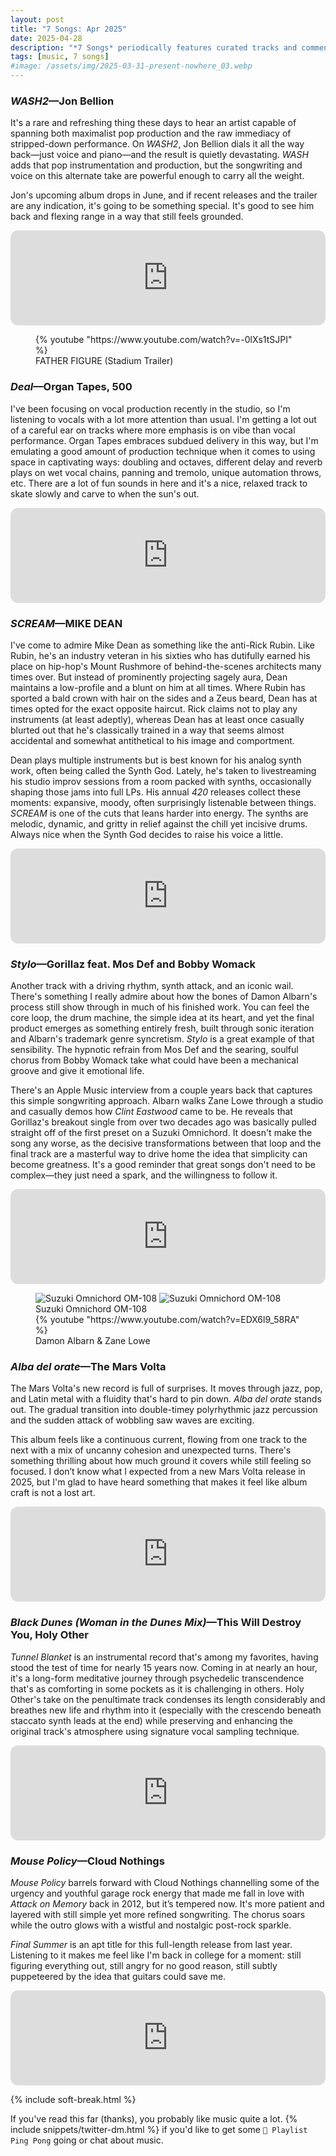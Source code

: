 ```yaml
---
layout: post
title: "7 Songs: Apr 2025"
date: 2025-04-28
description: "*7 Songs* periodically features curated tracks and commentary for a more personal music discovery experience."
tags: [music, 7 songs]
#image: /assets/img/2025-03-31-present-nowhere_03.webp
---
```


### _WASH2_—Jon Bellion

It's a rare and refreshing thing these days to hear an artist capable of spanning both maximalist pop production and the raw immediacy of stripped-down performance. On *WASH2*, Jon Bellion dials it all the way back—just voice and piano—and the result is quietly devastating. *WASH* adds that pop instrumentation and production, but the songwriting and voice on this alternate take are powerful enough to carry all the weight.

Jon's upcoming album drops in June, and if recent releases and the trailer are any indication, it's going to be something special. It's good to see him back and flexing range in a way that still feels grounded.

<iframe class="mt-50" style="border-radius:12px" src="https://open.spotify.com/embed/track/7hzak3sRAXxzoU4cOXFSjt?utm_source=generator" width="100%" height="152" frameBorder="0" allowfullscreen="" allow="autoplay; clipboard-write; encrypted-media; fullscreen; picture-in-picture" loading="lazy"></iframe>

<figure class="mt-100">
    {% youtube "https://www.youtube.com/watch?v=-0lXs1tSJPI" %}
    <figcaption>FATHER FIGURE (Stadium Trailer)</figcaption>
</figure>

<h3 class="mt-200"><em>Deal</em>—Organ Tapes, 500</h3>

I've been focusing on vocal production recently in the studio, so I'm listening to vocals with a lot more attention than usual. I'm getting a lot out of a careful ear on tracks where more emphasis is on vibe than vocal performance. Organ Tapes embraces subdued delivery in this way, but I'm emulating a good amount of production technique when it comes to using space in captivating ways: doubling and octaves, different delay and reverb plays on wet vocal chains, panning and tremolo, unique automation throws, etc. There are a lot of fun sounds in here and it's a nice, relaxed track to skate slowly and carve to when the sun's out.

<iframe class="mt-50" style="border-radius:12px" src="https://open.spotify.com/embed/track/283YMjj2Q6R2C8hKcFDiQb?utm_source=generator" width="100%" height="152" frameBorder="0" allowfullscreen="" allow="autoplay; clipboard-write; encrypted-media; fullscreen; picture-in-picture" loading="lazy"></iframe>

<h3 class="mt-200"><em>SCREAM</em>—MIKE DEAN</h3>

I've come to admire Mike Dean as something like the anti-Rick Rubin. Like Rubin, he's an industry veteran in his sixties who has dutifully earned his place on hip-hop's Mount Rushmore of behind-the-scenes architects many times over. But instead of prominently projecting sagely aura, Dean maintains a low-profile and a blunt on him at all times. Where Rubin has sported a bald crown with hair on the sides and a Zeus beard, Dean has at times opted for the exact opposite haircut. Rick claims not to play any instruments (at least adeptly), whereas Dean has at least once casually blurted out that he's classically trained in a way that seems almost accidental and somewhat antithetical to his image and comportment.

Dean plays multiple instruments but is best known for his analog synth work, often being called the Synth God. Lately, he's taken to livestreaming his studio improv sessions from a room packed with synths, occasionally shaping those jams into full LPs. His annual *420* releases collect these moments: expansive, moody, often surprisingly listenable between things. *SCREAM* is one of the cuts that leans harder into energy. The synths are melodic, dynamic, and gritty in relief against the chill yet incisive drums. Always nice when the Synth God decides to raise his voice a little.

<iframe class="mt-50" style="border-radius:12px" src="https://open.spotify.com/embed/track/1lQNdXccNyaq4Gsxz3mwMO?utm_source=generator" width="100%" height="152" frameBorder="0" allowfullscreen="" allow="autoplay; clipboard-write; encrypted-media; fullscreen; picture-in-picture" loading="lazy"></iframe>

<h3 class="mt-200"><em>Stylo</em>—Gorillaz feat. Mos Def and Bobby Womack</h3>

Another track with a driving rhythm, synth attack, and an iconic wail. There's something I really admire about how the bones of Damon Albarn's process still show through in much of his finished work. You can feel the core loop, the drum machine, the simple idea at its heart, and yet the final product emerges as something entirely fresh, built through sonic iteration and Albarn's trademark genre syncretism. *Stylo* is a great example of that sensibility. The hypnotic refrain from Mos Def and the searing, soulful chorus from Bobby Womack take what could have been a mechanical groove and give it emotional life.

There's an Apple Music interview from a couple years back that captures this simple songwriting approach. Albarn walks Zane Lowe through a studio and casually demos how *Clint Eastwood* came to be. He reveals that Gorillaz's breakout single from over two decades ago was basically pulled straight off of the first preset on a Suzuki Omnichord. It doesn't make the song any worse, as the decisive transformations between that loop and the final track are a masterful way to drive home the idea that simplicity can become greatness. It's a good reminder that great songs don't need to be complex—they just need a spark, and the willingness to follow it.

<iframe class="mt-50" style="border-radius:12px" src="https://open.spotify.com/embed/track/6LUfuyLgvgqrykiTE6sJHY?utm_source=generator" width="100%" height="152" frameBorder="0" allowfullscreen="" allow="autoplay; clipboard-write; encrypted-media; fullscreen; picture-in-picture" loading="lazy"></iframe>

<figure class="mt-100">
    <div class="grid col2" style="grid-template-columns: 1fr 1fr">
        <img src="/assets/img/2025-04-28-omnichord-0.jpg" alt="Suzuki Omnichord OM-108">
        <img src="/assets/img/2025-04-28-omnichord-1.jpg" alt="Suzuki Omnichord OM-108">
    </div>
    <figcaption>Suzuki Omnichord OM-108</figcaption>
    <div class="mt-100">
        {% youtube "https://www.youtube.com/watch?v=EDX6l9_58RA" %}
    </div>
    <figcaption>Damon Albarn & Zane Lowe</figcaption>
</figure>

<h3 class="mt-200"><em>Alba del orate</em>—The Mars Volta</h3>

The Mars Volta's new record is full of surprises. It moves through jazz, pop, and Latin metal with a fluidity that's hard to pin down. *Alba del orate* stands out. The gradual transition into double-timey polyrhythmic jazz percussion and the sudden attack of wobbling saw waves are exciting.

This album feels like a continuous current, flowing from one track to the next with a mix of uncanny cohesion and unexpected turns. There's something thrilling about how much ground it covers while still feeling so focused. I don’t know what I expected from a new Mars Volta release in 2025, but I'm glad to have heard something that makes it feel like album craft is not a lost art.

<iframe class="mt-50" style="border-radius:12px" src="https://open.spotify.com/embed/track/3W8kTyO5WuQORyptg0kYR5?utm_source=generator" width="100%" height="152" frameBorder="0" allowfullscreen="" allow="autoplay; clipboard-write; encrypted-media; fullscreen; picture-in-picture" loading="lazy"></iframe>

<h3 class="mt-200"><em>Black Dunes (Woman in the Dunes Mix)</em>—This Will Destroy You, Holy Other</h3>

*Tunnel Blanket* is an instrumental record that's among my favorites, having stood the test of time for nearly 15 years now. Coming in at nearly an hour, it's a long-form meditative journey through psychedelic transcendence that's as comforting in some pockets as it is challenging in others. Holy Other's take on the penultimate track condenses its length considerably and breathes new life and rhythm into it (especially with the crescendo beneath staccato synth leads at the end) while preserving and enhancing the original track's atmosphere using signature vocal sampling technique.

<iframe class="mt-50" style="border-radius:12px" src="https://open.spotify.com/embed/track/5yYz39nEuOXpNir7FSB8rA?utm_source=generator" width="100%" height="152" frameBorder="0" allowfullscreen="" allow="autoplay; clipboard-write; encrypted-media; fullscreen; picture-in-picture" loading="lazy"></iframe>

<h3 class="mt-200"><em>Mouse Policy</em>—Cloud Nothings</h3>

*Mouse Policy* barrels forward with Cloud Nothings channelling some of the urgency and youthful garage rock energy that made me fall in love with *Attack on Memory* back in 2012, but it’s tempered now. It's more patient and layered with still simple yet more refined songwriting. The chorus soars while the outro glows with a wistful and nostalgic post-rock sparkle.

*Final Summer* is an apt title for this full-length release from last year. Listening to it makes me feel like I'm back in college for a moment: still figuring everything out, still angry for no good reason, still subtly puppeteered by the idea that guitars could save me.

<iframe class="mt-50" style="border-radius:12px" src="https://open.spotify.com/embed/track/4wW5MeIK2XxXDKWRP2WWy0?utm_source=generator" width="100%" height="152" frameBorder="0" allowfullscreen="" allow="autoplay; clipboard-write; encrypted-media; fullscreen; picture-in-picture" loading="lazy"></iframe>

{% include soft-break.html %}

If you've read this far (thanks), you probably like music quite a lot. {% include snippets/twitter-dm.html %} if you'd like to get some <code>🏓 Playlist Ping Pong</code> going or chat about music.
